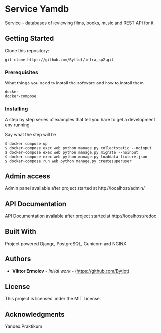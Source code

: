 # Service Yamdb

Service – databases of reviewing films, books, music and REST API for it 

## Getting Started

Clone this repository: 
```
git clone https://github.com/Bytlot/infra_sp2.git
```

### Prerequisites

What things you need to install the software and how to install them

```
docker
docker-compose
```

### Installing

A step by step series of examples that tell you have to get a development env running

Say what the step will be

```
$ docker compose up
$ docker-compose exec web python manage.py collectstatic --noinput
$ docker-compose exec web python manage.py migrate --noinput
$ docker-compose exec web python manage.py loaddata fixture.json
$ docker-compose run web python manage.py createsuperuser
```

## Admin access

Admin panel available after project started at http://localhost/admin/


## API Documentation

API Documentation available after project started at http://localhost/redoc

## Built With

Project powered Django, PostgreSQL, Gunicorn and NGINX


## Authors

* **Viktor Ermolov** - *Initial work* - (https://github.com/Bytlot)

## License

This project is licensed under the MIT License.

## Acknowledgments

Yandex.Praktikum
